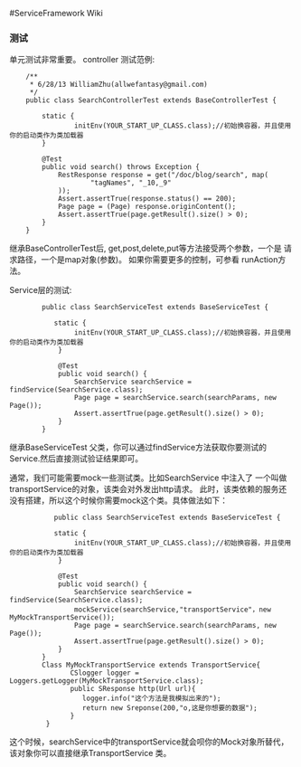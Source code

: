 <link rel="stylesheet" href="http://yandex.st/highlightjs/6.2/styles/googlecode.min.css">

<script src="http://code.jquery.com/jquery-1.7.2.min.js"></script>
<script src="http://yandex.st/highlightjs/6.2/highlight.min.js"></script>

<script>hljs.initHighlightingOnLoad();</script>


<script type="text/javascript">
 $(document).ready(function(){
      $("h2,h3,h4,h5,h6").each(function(i,item){
          $(item).attr("id","wow"+i);
          $("#category").append("<li><a href=\"#wow"+i+"\">"+$(this).text()+"</a></li>");
      });     
 });
</script> 



<style>
pre code {
  break-word: break-all;
  word-wrap: break-word;
}
</style>

#ServiceFramework Wiki

### 测试

单元测试非常重要。
controller 测试范例:

		/**
		 * 6/28/13 WilliamZhu(allwefantasy@gmail.com)
		 */
		public class SearchControllerTest extends BaseControllerTest {

            static {
                    initEnv(YOUR_START_UP_CLASS.class);//初始换容器，并且使用你的启动类作为类加载器
            }

		    @Test
		    public void search() throws Exception {
		        RestResponse response = get("/doc/blog/search", map(
		                "tagNames", "_10,_9"
		        ));
		        Assert.assertTrue(response.status() == 200);
		        Page page = (Page) response.originContent();
		        Assert.assertTrue(page.getResult().size() > 0);
		    }		  
		}
		
继承BaseControllerTest后, get,post,delete,put等方法接受两个参数，一个是 请求路径，一个是map对象(参数)。 如果你需要更多的控制，可参看
runAction方法。

Service层的测试:

			public class SearchServiceTest extends BaseServiceTest {

			   static {
                    initEnv(YOUR_START_UP_CLASS.class);//初始换容器，并且使用你的启动类作为类加载器
                }

			    @Test
			    public void search() {
			        SearchService searchService = findService(SearchService.class);			       
			        Page page = searchService.search(searchParams, new Page());
			        Assert.assertTrue(page.getResult().size() > 0);
			    }			   
			}


继承BaseServiceTest 父类，你可以通过findService方法获取你要测试的Service.然后直接测试验证结果即可。

通常，我们可能需要mock一些测试类。比如SearchService 中注入了 一个叫做 transportService的对象，该类会对外发出http请求。
此时，该类依赖的服务还没有搭建，所以这个时候你需要mock这个类。具体做法如下：
               
               public class SearchServiceTest extends BaseServiceTest {

			   static {
                    initEnv(YOUR_START_UP_CLASS.class);//初始换容器，并且使用你的启动类作为类加载器
                }

			    @Test
			    public void search() {
			        SearchService searchService = findService(SearchService.class);
			        mockService(searchService,"transportService"，new MyMockTransportService());			       
			        Page page = searchService.search(searchParams, new Page());
			        Assert.assertTrue(page.getResult().size() > 0);
			    }			   
			}
			Class MyMockTransportService extends TransportService{
			       CSlogger logger = Loggers.getLogger(MyMockTransportService.class);
                   public SResponse http(Url url){
                      logger.info("这个方法是我模拟出来的");
                      return new Sreponse(200,"o,这是你想要的数据");
                   } 
		     }

这个时候，searchService中的transportService就会呗你的Mock对象所替代，该对象你可以直接继承TransportService 类。



			

	   